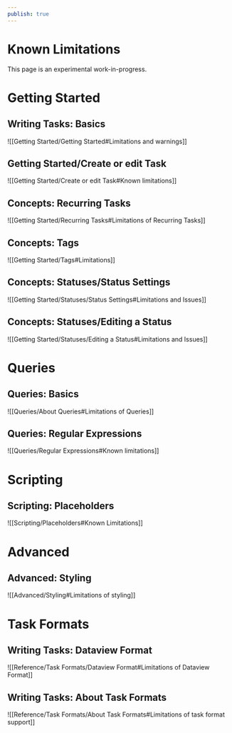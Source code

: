 ```yaml
---
publish: true
---
```


# Known Limitations

This page is an experimental work-in-progress.

# Getting Started

## Writing Tasks: Basics

![[Getting Started/Getting Started#Limitations and warnings]]

## Getting Started/Create or edit Task

![[Getting Started/Create or edit Task#Known limitations]]

## Concepts: Recurring Tasks

![[Getting Started/Recurring Tasks#Limitations of Recurring Tasks]]

## Concepts: Tags

![[Getting Started/Tags#Limitations]]

## Concepts: Statuses/Status Settings

![[Getting Started/Statuses/Status Settings#Limitations and Issues]]

## Concepts: Statuses/Editing a Status

![[Getting Started/Statuses/Editing a Status#Limitations and Issues]]

# Queries

## Queries: Basics

![[Queries/About Queries#Limitations of Queries]]

## Queries: Regular Expressions

![[Queries/Regular Expressions#Known limitations]]

# Scripting

## Scripting: Placeholders

![[Scripting/Placeholders#Known Limitations]]

# Advanced

## Advanced: Styling

![[Advanced/Styling#Limitations of styling]]

# Task Formats

## Writing Tasks: Dataview Format

![[Reference/Task Formats/Dataview Format#Limitations of Dataview Format]]

## Writing Tasks: About Task Formats

![[Reference/Task Formats/About Task Formats#Limitations of task format support]]
